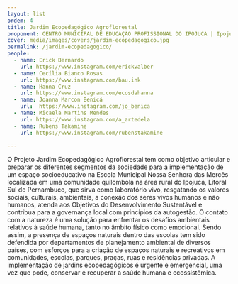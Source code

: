 ```yaml
---
layout: list
ordem: 4
title: Jardim Ecopedagógico Agroflorestal
proponent: CENTRO MUNICIPAL DE EDUCAÇÃO PROFISSIONAL DO IPOJUCA | Ipojuca, PE
cover: media/images/covers/jardim-ecopedagogico.jpg
permalink: /jardim-ecopedagogico/
people:
  - name: Erick Bernardo 
    url: https://www.instagram.com/erickvalber
  - name: Cecília Bianco Rosas  
    url: https://www.instagram.com/bau.ink
  - name: Hanna Cruz
    url: https://www.instagram.com/ecosdahanna
  - name: Joanna Marcon Benicá
    url:  https://www.instagram.com/jo_benica
  - name: Micaela Martins Mendes
    url: https://www.instagram.com/a_artedela
  - name: Rubens Takamine
    url: https://www.instagram.com/rubenstakamine
  
---
```


O Projeto Jardim Ecopedagógico Agroflorestal tem como objetivo articular e preparar os diferentes segmentos da sociedade para a implementação de um espaço socioeducativo na Escola Municipal Nossa Senhora das Mercês localizada em uma comunidade quilombola  na área  rural do Ipojuca, Litoral Sul de Pernambuco, que sirva como laboratório vivo, resgatando os valores sociais, culturais, ambientais, a conexão dos seres vivos humanos e não humanos, atenda aos Objetivos do Desenvolvimento Sustentável e contribua para a governança local com princípios da autogestão.
O contato com a natureza é uma solução para enfrentar os desafios ambientais relativos à saúde humana, tanto no âmbito físico como emocional. Sendo assim, a presença de espaços naturais dentro das escolas tem sido defendida por departamentos de planejamento ambiental de diversos países, com esforços para a criação de espaços naturais e recreativos em comunidades, escolas, parques, praças, ruas e residências privadas. A implementação de jardins ecopedagógicos é urgente e emergencial, uma vez que pode, conservar e recuperar a saúde humana e ecossistêmica.

